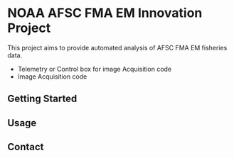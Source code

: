 # NOAA AFSC FMA EM Innovation Project

This project aims to provide automated analysis of  AFSC FMA EM fisheries data. 
<div background-color=#00ccff; >
<ul>
<li>Telemetry or Control box for image Acquisition code</li>
<li>Image Acquisition code</li>
</ul>
  </div>

## Getting Started


## Usage


## Contact


